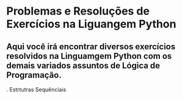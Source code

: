 # Problemas e Resoluções de Exercícios na Liguangem Python

## Aqui você irá encontrar diversos exercícios resolvidos na Linguamgem Python com os demais variados assuntos de Lógica de Programação.

. Estrtutras Sequênciais